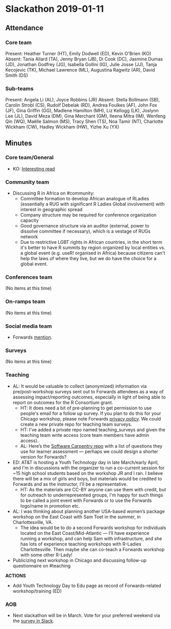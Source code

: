 # Slackathon 2019-01-11

## Attendance

### Core team

Present: Heather Turner (HT), Emily Dodwell (ED), Kevin O'Brien (KO)
Absent: Tania Allard (TA), Jenny Bryan (JB), Di Cook (DC),  Jasmine Dumas (JD), Jonathan Godfrey (JG), Isabella Gollini (IG), Julie Josse (JJ), Tanja Kecojevic (TK), Michael Lawrence (ML), Augustina Ragwitz (AR), David Smith (DS)

### Sub-teams

Present: Angela Li (AL), Joyce Robbins (JR)
Absent: Stella Bollmann (SB), Carolin Strobl (CS), Rudolf Debelak (RD), Andrea Foulkes (AF), John Fox (JF), Gina Griffin (GG), Madlene Hamilton (MH), Liz Kellogg (LK), Joslynn Lee (JL), David Meza (DM), Gina Merchant (GM), Ileena Mitra (IM), Wenfeng Qin (WQ), Maëlle Salmon (MS), Tracy Shen (TS), Noa Tamir (NT), Charlotte Wickham (CW), Hadley Wickham (HW), Yizhe Xu (YX)

## Minutes

### Core team/General
- KO: [Interesting read](http://theconversation.com/the-mental-health-pros-and-cons-of-minority-spaces-in-the-workplace-107554?utm_medium=Social&utm_source=Twitter#Echobox=1547221246)


### Community team

- Discussing R in Africa on #community:
    - Committee formation to develop African analogue of RLadies (essentially a RUG with significant R Ladies Global involvement) with interest in geographic spread
    - Company structure may be required for conference organization capacity
    - Good governance structure via an auditor (external, power to dissolve committee if necessary), which is a vestage of RUGs network
    - Due to restrictive LGBT rights in African countries, in the short term it's better to have R summits by region organized by local entities vs. a global event (e.g. useR! organised in Africa) because citizens can't help the laws of where they live, but we do have the choice for a global event.

### Conferences team
(No items at this time)


### On-ramps team
(No items at this time)


### Social media team
- Forwards [mention](https://twitter.com/W_R_Chase/status/1080947907279368192).


### Surveys
(No items at this time)


### Teaching
- AL: It would be valuable to collect (anonymized) information via pre/post-workshop surveys sent out to Forwards attendees as a way of assessing impact/reporting outcomes, especially in light of being able to report on outcomes for the R Consortium grant.
    - HT: It does need a bit of pre-planning to get permission to use people's email for a follow up survey. If you plan to do this for your Chicago workshop, please note Forwards [privacy policy](https://forwards.github.io/docs/privacy_policy/). We could create a new private repo for teaching team surveys.
    - HT: I've added a private repo named teaching_surveys and given the teaching team write access (core team members have admin access).
    - AL: Here’s the [Software Carpentry repo](https://github.com/carpentries/assessment) with a list of questions they use for learner assessment — perhaps we could design a shorter version for Forwards?
- ED: AT&T is hosting a Youth Technology day in late March/early April, and I'm in discussions with the organizer to run a co-current session for ~15 high school students based on the workshop JR and I ran. I believe there will be a mix of girls and boys, but materials would be credited to Forwards and as the instructor, I'll be a representative.
    - HT: As the materials are CC-BY anyone can use them with credit, but for outreach to underrepresented groups, I'm happy for such things to be called a joint event with Forwards or to use the Forwards logo/name in promotion etc. 
- AL: I was thinking about planning another USA-based women’s package workshop on the East Coast with Sam Toet in the summer, in Charlottesville, VA.
    - The idea would be to do a second Forwards workshop for individuals located on the East Coast/Mid-Atlantic — I’ll have experience running a workshop, and can help Sam with infrastructure, and she has lots of experience teaching workshops with R-Ladies Charlottesville. Then maybe she can co-teach a Forwards workshop with some other R-Lady!
- Publicizing next workshop in Chicago and discussing follow-up questionnaire on #teaching

**ACTIONS**
- Add Youth Technology Day to Edu page as record of Forwards-related workshop/training (ED)

### AOB
- Next slackathon will be in March.  Vote for your preferred weekend via the [survey in Slack](https://rforwards.slack.com/archives/C3XD6925A/p1547143779000500).
